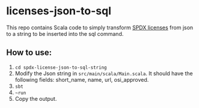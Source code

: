 # licenses-json-to-sql

This repo contains Scala code to simply transform [SPDX licenses](https://github.com/sindresorhus/spdx-license-list/blob/master/spdx.json) from json to a string to be inserted into the sql command.

## How to use:
1. `cd spdx-license-json-to-sql-string`
2. Modify the Json string in `src/main/scala/Main.scala`. It should have the following fields: short_name, name, url, osi_approved.
3. `sbt`
4. `~run`
5. Copy the output.
